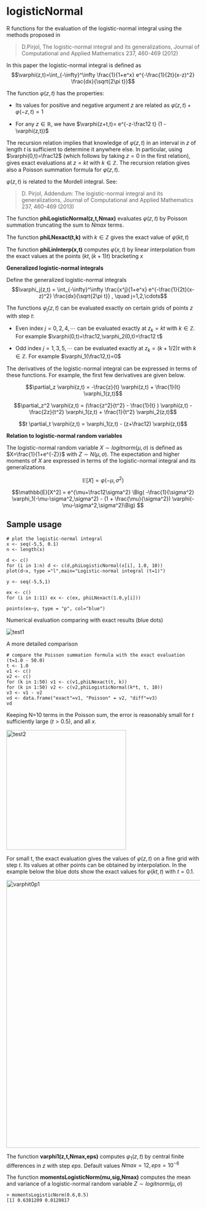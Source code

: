 # logisticNormal
R functions for the evaluation of the logistic-normal integral using the methods proposed in 

>D.Pirjol, The logistic-normal integral and its generalizations, Journal of Computational and Applied Mathematics 237, 460-469 (2012)

In this paper the logistic-normal integral is defined as $$\varphi(z,t)=\int_{-\infty}^\infty \frac{1}{1+e^x} e^{-\frac{1}{2t}(x-z)^2} \frac{dx}{\sqrt{2\pi t}}$$

The function $\varphi(z,t)$ has the properties:

* Its values for positive and negative argument $z$ are related as $\varphi(z,t) + \varphi(-z,t)=1$

* For any $z\in \mathbb{R}$, we have $\varphi(z+t,t)= e^{-z-\frac12 t} (1 - \varphi(z,t))$

The recursion relation implies that knowledge of $\varphi(z,t)$ in an interval in $z$ of length $t$ is sufficient to determine it anywhere else.
In particular, using $\varphi(0,t)=\frac12$ (which follows by taking $z=0$ in the first relation), gives exact evaluations at $z=kt$ with $k\in \mathbb{Z}$. The recursion relation gives also a Poisson summation formula for $\varphi(z,t)$. 

$\varphi(z,t)$ is related to the Mordell integral. See:

>D. Pirjol, Addendum: The logistic-normal integral and its generalizations, Journal of Computational and Applied Mathematics 237, 460-469 (2013)

The function **phiLogisticNormal(z,t,Nmax)** evaluates $\varphi(z,t)$ by Poisson summation truncating the sum to $Nmax$ terms. 

The function **phiLNexact(t,k)** with $k\in \mathbb{Z}$ gives the exact value of $\varphi(kt, t)$ 

The function **phiLinInterp(x,t)** computes $\varphi(x,t)$ by linear interpolation from the exact values at the points $(kt,(k+1)t)$ bracketing $x$

**Generalized logistic-normal integrals**

Define the generalized logistic-normal integrals 
$$\varphi_j(z,t) = \int_{-\infty}^\infty \frac{x^j}{1+e^x} e^{-\frac{1}{2t}(x-z)^2} \frac{dx}{\sqrt{2\pi t}} , \quad j=1,2,\cdots$$

The functions $\varphi_j(z,t)$ can be evaluated exactly on certain grids of points $z$ with step $t$:

+ Even index $j=0,2,4,\cdots$ can be evaluated exactly at $z_k=kt$ with $k\in \mathbb{Z}$. For example $\varphi(0,t)=\frac12,\varphi_2(0,t)=\frac12 t$

+ Odd index $j=1,3,5,\cdots$ can be evaluated exactly at $z_k=(k+1/2)t$ with $k\in \mathbb{Z}$. For example $\varphi_1(\frac12,t)=0$

The derivatives of the logistic-normal integral can be expressed in terms of these functions. For example, the first few derivatives are given below.

$$\partial_z \varphi(z,t) = -\frac{z}{t} \varphi(z,t) + \frac{1}{t} \varphi_1(z,t)$$

$$\partial_z^2 \varphi(z,t) = (\frac{z^2}{t^2} - \frac{1}{t} ) \varphi(z,t) - \frac{2z}{t^2} \varphi_1(z,t) + \frac{1}{t^2} \varphi_2(z,t)$$

$$t \partial_t \varphi(z,t) = \varphi_1(z,t) - (z+\frac12) \varphi(z,t)$$

**Relation to logistic-normal random variables**

The logistic-normal random variable $X \sim logitnorm(\mu,\sigma)$ is defined as $X=\frac{1}{1+e^{-Z}}$ with $Z\sim N(\mu,\sigma)$. The expectation and higher moments of $X$ are expressed in terms of the logistic-normal integral and its generalizations 

$$\mathbb{E}[X]=\varphi(-\mu,\sigma^2)$$

$$\mathbb{E}[X^2] = e^{\mu+\frac12\sigma^2} \Big( -\frac{1}{\sigma^2} \varphi_1(-\mu-\sigma^2,\sigma^2) - (1 + \frac{\mu}{\sigma^2}) \varphi(-\mu-\sigma^2,\sigma^2)\Big) $$

## **Sample usage**

```
# plot the logistic-normal integral 
x <- seq(-5,5, 0.1)
n <- length(x)

d <- c()
for (i in 1:n) d <- c(d,phiLogisticNormal(x[i], 1.0, 10))
plot(d~x, type ="l",main="Logistic-normal integral (t=1)")

y <- seq(-5,5,1)

ex <- c()
for (i in 1:11) ex <- c(ex, phiLNexact(1.0,y[i]))
                        
points(ex~y, type = "p", col="blue")
```

Numerical evaluation comparing with exact results (blue dots)

![test1](https://user-images.githubusercontent.com/60016102/204109670-daa6e5b0-8561-481a-9f80-549608d81698.png)

A more detailed comparison

```
# compare the Poisson summation formula with the exact evaluation (t=1.0 - 50.0)
t <- 1.0
v1 <- c()
v2 <- c()
for (k in 1:50) v1 <- c(v1,phiLNexact(t, k))
for (k in 1:50) v2 <- c(v2,phiLogisticNormal(k*t, t, 10))
v3 <- v1 - v2
vd <- data.frame("exact"=v1, "Poisson" = v2, "diff"=v3)
vd
```

Keeping N=10 terms in the Poisson sum, the error is reasonably small for $t$ sufficiently large ($t > 0.5$), and all $x$.

<img width="312" alt="test2" src="https://user-images.githubusercontent.com/60016102/204109785-b503943a-b339-4984-831d-ab8b58c1115b.png">

For small t, the exact evaluation gives the values of $\varphi(z,t)$ on a fine grid with step $t$. Its values at other points can be obtained by interpolation. In the example below the blue dots show the exact values for $\varphi(k t, t)$ with $t=0.1$.

<img width="697" alt="varphit0p1" src="https://user-images.githubusercontent.com/60016102/204840327-ea06d9eb-72ba-4068-8590-438c3b5df258.png">

The function **varphi1(z,t,Nmax,eps)** computes $\varphi_1(z,t)$ by central finite differences in $z$ with step $eps$. Default values $Nmax=12,eps=10^{-6}$

The function **momentsLogisticNorm(mu,sig,Nmax)** computes the mean and variance of a logistic-normal random variable $Z \sim logitnorm(\mu,\sigma)$

```
> momentsLogisticNorm(0.6,0.5)
[1] 0.6381209 0.0120817
```

